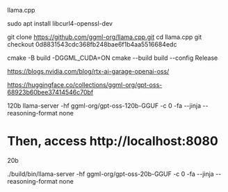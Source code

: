 llama.cpp


sudo apt install libcurl4-openssl-dev

git clone https://github.com/ggml-org/llama.cpp.git
cd llama.cpp
git checkout 0d8831543cdc368fb248bae6f1b4aa5516684edc


cmake -B build -DGGML_CUDA=ON
cmake --build build --config Release

https://blogs.nvidia.com/blog/rtx-ai-garage-openai-oss/


https://huggingface.co/collections/ggml-org/gpt-oss-68923b60bee37414546c70bf

120b
llama-server -hf ggml-org/gpt-oss-120b-GGUF -c 0 -fa --jinja --reasoning-format none

# Then, access http://localhost:8080

20b

./build/bin/llama-server -hf ggml-org/gpt-oss-20b-GGUF -c 0 -fa --jinja --reasoning-format none